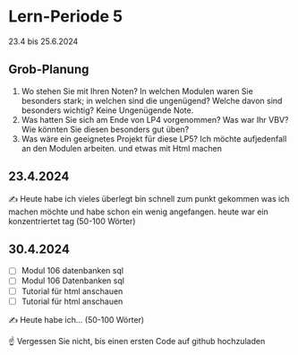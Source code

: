 # Lern-Periode 5

23.4 bis 25.6.2024

## Grob-Planung

1. Wo stehen Sie mit Ihren Noten? In welchen Modulen waren Sie besonders stark; in welchen sind die ungenügend? Welche davon sind besonders wichtig?
   Keine Ungenügende Note. 
3. Was hatten Sie sich am Ende von LP4 vorgenommen? Was war Ihr VBV? Wie könnten Sie diesen besonders gut üben?
4. Was wäre ein geeignetes Projekt für diese LP5?
   Ich möchte aufjedenfall an den Modulen arbeiten. und etwas mit Html machen

## 23.4.2024

✍️ Heute habe ich vieles überlegt bin schnell zum punkt gekommen was ich machen möchte und habe schon ein wenig angefangen. heute war ein konzentriertet tag (50-100 Wörter)

## 30.4.2024

- [ ] Modul 106 datenbanken sql
- [ ] Modul 106 Datenbanken sql
- [ ] Tutorial für html anschauen
- [ ] Tutorial für html anschauen

✍️ Heute habe ich... (50-100 Wörter)

☝️ Vergessen Sie nicht, bis einen ersten Code auf github hochzuladen
